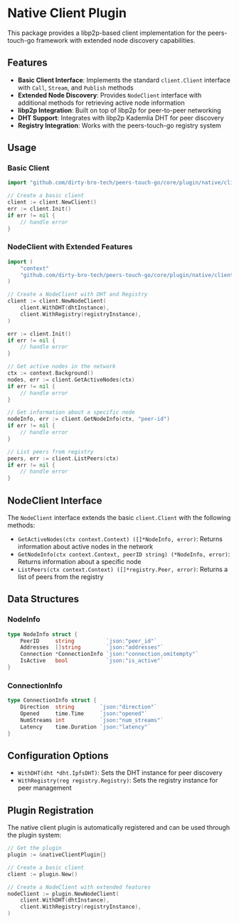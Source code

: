 # Native Client Plugin

This package provides a libp2p-based client implementation for the peers-touch-go framework with extended node discovery capabilities.

## Features

- **Basic Client Interface**: Implements the standard `client.Client` interface with `Call`, `Stream`, and `Publish` methods
- **Extended Node Discovery**: Provides `NodeClient` interface with additional methods for retrieving active node information
- **libp2p Integration**: Built on top of libp2p for peer-to-peer networking
- **DHT Support**: Integrates with libp2p Kademlia DHT for peer discovery
- **Registry Integration**: Works with the peers-touch-go registry system

## Usage

### Basic Client

```go
import "github.com/dirty-bro-tech/peers-touch-go/core/plugin/native/client"

// Create a basic client
client := client.NewClient()
err := client.Init()
if err != nil {
    // handle error
}
```

### NodeClient with Extended Features

```go
import (
    "context"
    "github.com/dirty-bro-tech/peers-touch-go/core/plugin/native/client"
)

// Create a NodeClient with DHT and Registry
client := client.NewNodeClient(
    client.WithDHT(dhtInstance),
    client.WithRegistry(registryInstance),
)

err := client.Init()
if err != nil {
    // handle error
}

// Get active nodes in the network
ctx := context.Background()
nodes, err := client.GetActiveNodes(ctx)
if err != nil {
    // handle error
}

// Get information about a specific node
nodeInfo, err := client.GetNodeInfo(ctx, "peer-id")
if err != nil {
    // handle error
}

// List peers from registry
peers, err := client.ListPeers(ctx)
if err != nil {
    // handle error
}
```

## NodeClient Interface

The `NodeClient` interface extends the basic `client.Client` with the following methods:

- `GetActiveNodes(ctx context.Context) ([]*NodeInfo, error)`: Returns information about active nodes in the network
- `GetNodeInfo(ctx context.Context, peerID string) (*NodeInfo, error)`: Returns information about a specific node
- `ListPeers(ctx context.Context) ([]*registry.Peer, error)`: Returns a list of peers from the registry

## Data Structures

### NodeInfo

```go
type NodeInfo struct {
    PeerID     string          `json:"peer_id"`
    Addresses  []string        `json:"addresses"`
    Connection *ConnectionInfo `json:"connection,omitempty"`
    IsActive   bool            `json:"is_active"`
}
```

### ConnectionInfo

```go
type ConnectionInfo struct {
    Direction  string        `json:"direction"`
    Opened     time.Time     `json:"opened"`
    NumStreams int           `json:"num_streams"`
    Latency    time.Duration `json:"latency"`
}
```

## Configuration Options

- `WithDHT(dht *dht.IpfsDHT)`: Sets the DHT instance for peer discovery
- `WithRegistry(reg registry.Registry)`: Sets the registry instance for peer management

## Plugin Registration

The native client plugin is automatically registered and can be used through the plugin system:

```go
// Get the plugin
plugin := &nativeClientPlugin{}

// Create a basic client
client := plugin.New()

// Create a NodeClient with extended features
nodeClient := plugin.NewNodeClient(
    client.WithDHT(dhtInstance),
    client.WithRegistry(registryInstance),
)
```